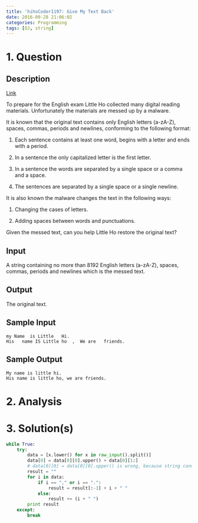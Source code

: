 ```yaml
---
title: 'hihoCoder1197: Give My Text Back'
date: 2016-09-28 21:06:02
categories: Programming
tags: [OJ, string]
---
```


# 1. Question
## Description
[Link](http://hihocoder.com/problemset/problem/1197?sid=895505)

To prepare for the English exam Little Ho collected many digital reading materials. Unfortunately the materials are messed up by a malware.

It is known that the original text contains only English letters (a-zA-Z), spaces, commas, periods and newlines, conforming to the following format:

1. Each sentence contains at least one word, begins with a letter and ends with a period.

2. In a sentence the only capitalized letter is the first letter.

3. In a sentence the words are separated by a single space or a comma and a space.

4. The sentences are separated by a single space or a single newline.

It is also known the malware changes the text in the following ways:

1. Changing the cases of letters.

2. Adding spaces between words and punctuations.

Given the messed text, can you help Little Ho restore the original text?

## Input
A string containing no more than 8192 English letters (a-zA-Z), spaces, commas, periods and newlines which is the messed text.

## Output
The original text.

## Sample Input
    my Name  is Little   Hi.
    His   name IS Little ho  ,  We are   friends.
## Sample Output
    My name is little hi.
    His name is little ho, we are friends.
# 2. Analysis
# 3. Solution(s)
```python
while True:
    try:
        data = [x.lower() for x in raw_input().split()]
        data[0] = data[0][0].upper() + data[0][1:]
        # data[0][0] = data[0][0].upper() is wrong, because string cannot be modified in python
        result = ""
        for i in data:
            if i == "," or i == ".":
                result = result[:-1] + i + " "
            else:
                result += (i + " ")
        print result
    except:
        break
```
